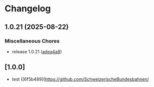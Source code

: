 # Changelog

## 1.0.21 (2025-08-22)


### Miscellaneous Chores

* release 1.0.21 ([adea4a8](https://github.com/SchweizerischeBundesbahnen/Rotaziun/commit/adea4a8de6ec7577e921afa0c0977efabae10863))

## [1.0.0]

* test ([6f5b489](https://github.com/SchweizerischeBundesbahnen/
